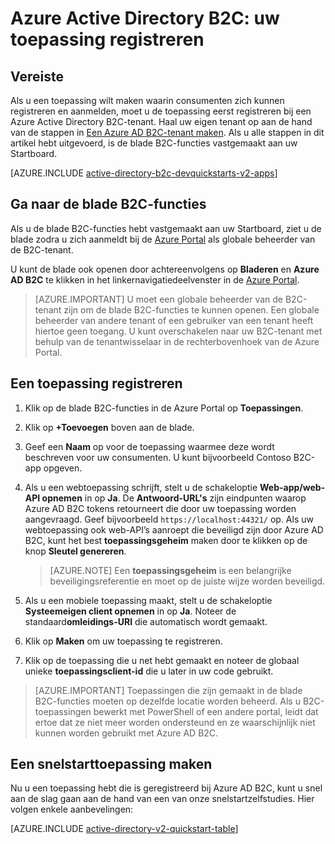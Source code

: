 <properties
    pageTitle="Azure Active Directory B2C: toepassingsregistratie | Microsoft Azure"
    description="Uw toepassing registreren met Azure Active Directory B2C"
    services="active-directory-b2c"
    documentationCenter=""
    authors="swkrish"
    manager="mbaldwin"
    editor="bryanla"/>

<tags
    ms.service="active-directory-b2c"
    ms.workload="identity"
    ms.tgt_pltfrm="na"
    ms.devlang="na"
    ms.topic="get-started-article"
    ms.date="08/30/2016"
    ms.author="swkrish"/>


# Azure Active Directory B2C: uw toepassing registreren

## Vereiste

Als u een toepassing wilt maken waarin consumenten zich kunnen registreren en aanmelden, moet u de toepassing eerst registreren bij een Azure Active Directory B2C-tenant. Haal uw eigen tenant op aan de hand van de stappen in [Een Azure AD B2C-tenant maken](active-directory-b2c-get-started.md). Als u alle stappen in dit artikel hebt uitgevoerd, is de blade B2C-functies vastgemaakt aan uw Startboard.

[AZURE.INCLUDE [active-directory-b2c-devquickstarts-v2-apps](../../includes/active-directory-b2c-devquickstarts-v2-apps.md)]

## Ga naar de blade B2C-functies

Als u de blade B2C-functies hebt vastgemaakt aan uw Startboard, ziet u de blade zodra u zich aanmeldt bij de [Azure Portal](https://portal.azure.com/) als globale beheerder van de B2C-tenant.

U kunt de blade ook openen door achtereenvolgens op **Bladeren** en **Azure AD B2C** te klikken in het linkernavigatiedeelvenster in de [Azure Portal](https://portal.azure.com/).

> [AZURE.IMPORTANT] U moet een globale beheerder van de B2C-tenant zijn om de blade B2C-functies te kunnen openen. Een globale beheerder van andere tenant of een gebruiker van een tenant heeft hiertoe geen toegang.  U kunt overschakelen naar uw B2C-tenant met behulp van de tenantwisselaar in de rechterbovenhoek van de Azure Portal.

## Een toepassing registreren

1. Klik op de blade B2C-functies in de Azure Portal op **Toepassingen**.
2. Klik op **+Toevoegen** boven aan de blade.
3. Geef een **Naam** op voor de toepassing waarmee deze wordt beschreven voor uw consumenten. U kunt bijvoorbeeld Contoso B2C-app opgeven.
4. Als u een webtoepassing schrijft, stelt u de schakeloptie **Web-app/web-API opnemen** in op **Ja**. De **Antwoord-URL's** zijn eindpunten waarop Azure AD B2C tokens retourneert die door uw toepassing worden aangevraagd. Geef bijvoorbeeld `https://localhost:44321/` op. Als uw webtoepassing ook web-API’s aanroept die beveiligd zijn door Azure AD B2C, kunt het best **toepassingsgeheim** maken door te klikken op de knop **Sleutel genereren**.

    > [AZURE.NOTE] Een **toepassingsgeheim** is een belangrijke beveiligingsreferentie en moet op de juiste wijze worden beveiligd.

5. Als u een mobiele toepassing maakt, stelt u de schakeloptie **Systeemeigen client opnemen** in op **Ja**. Noteer de standaard**omleidings-URI** die automatisch wordt gemaakt.
6. Klik op **Maken** om uw toepassing te registreren.
7. Klik op de toepassing die u net hebt gemaakt en noteer de globaal unieke **toepassingsclient-id** die u later in uw code gebruikt.

> [AZURE.IMPORTANT] Toepassingen die zijn gemaakt in de blade B2C-functies moeten op dezelfde locatie worden beheerd. Als u B2C-toepassingen bewerkt met PowerShell of een andere portal, leidt dat ertoe dat ze niet meer worden ondersteund en ze waarschijnlijk niet kunnen worden gebruikt met Azure AD B2C.

## Een snelstarttoepassing maken

Nu u een toepassing hebt die is geregistreerd bij Azure AD B2C, kunt u snel aan de slag gaan aan de hand van een van onze snelstartzelfstudies. Hier volgen enkele aanbevelingen:

[AZURE.INCLUDE [active-directory-v2-quickstart-table](../../includes/active-directory-b2c-quickstart-table.md)]



<!--HONumber=ago16_HO5-->


